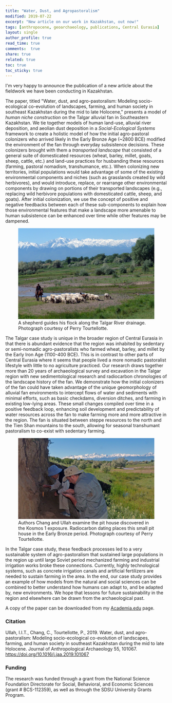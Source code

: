 ```yaml
---
title: "Water, Dust, and Agropastoralism"
modified: 2019-07-22
excerpt: "New article on our work in Kazakhstan, out now!"
tags: [anthropocene, geoarchaeology, publications, Central Eurasia]
layout: single
author_profile: true
read_time: true
comments:  true
share: true
related: true
toc: true
toc_sticky: true
---
```



I'm very happy to announce the publication of a new article about the fieldwork we have been conducting in Kazakhstan. 

The paper, titled "Water, dust, and agro-pastoralism: Modeling socio-ecological co-evolution of landscapes, farming, and human society in southeast Kazakhstan during the mid to late Holocene," presents a model of _human niche construction_ on the Talgar alluvial fan in Southeastern Kazakhstan. We tie together models of human land-use, alluvial river deposition, and aeolian dust deposition in a _Social-Ecological Systems_ framework to create a holistic model of how the initial agro-pastoral colonizers who arrived likely in the Early Bronze Age (~2800 BCE) modified the environment of the fan through everyday subsistence decisions. These colonizers brought with them a _transported landscape_ that consisted of a general suite of domesticated resources (wheat, barley, millet, goats, sheep, cattle, etc.) and land-use practices for husbanding these resources (farming, pastoral nomadism, transhumance, etc.). When colonizing new territories, initial populations would take advantage of some of the existing environmental components and niches (such as grasslands created by wild herbivores), and would introduce, replace, or rearrange other environmental components by drawing on portions of their transported landscapes (e.g., replacing wild herbivore populations with domesticated cattle, sheep, and goats). After initial colonization, we use the concept of positive and negative feedbacks between each of these sub-components to explain how those environmental features that make a landscape more amenable to human subsistence can be enhanced over time while other features may be dampened. 

<figure>
	<a href="/images/Shepherd_and_flock_with_Tien_Shan.jpg"><img src="/images/Shepherd_and_flock_with_Tien_Shan.jpg" alt="A shepherd guides his flock along the Talgar River drainage."></a>
	<figcaption>A shepherd guides his flock along the Talgar River drainage. Photograph courtesy of Perry Tourtellotte.</figcaption>
</figure>

The Talgar case study is unique in the broader region of Central Eurasia in that there is abundant evidence that the region was inhabited by sedentary or semi-nomadic agro-pastoralists who farmed wheat, barley, and millet by the Early Iron Age (1100-400 BCE). This is in contrast to other parts of Central Eurasia where it seems that people lived a more nomadic pastoralist lifestyle with little to no agriculture practiced. Our research draws together more than 20 years of archaeological survey and excavation in the Talgar region with new sedimentological research and radiocarbon chronologies of the landscape history of the fan. We demonstrate how the initial colonizers of the fan could have taken advantage of the unique geomorphology of alluvial fan environments to intercept flows of water and sediments with minimal efforts, such as basic checkdams, diversion ditches, and farming in existing low-lying areas. These small changes compiled over time in a positive feedback loop, enhancing soil development and predictability of water resources across the fan to make farming more and more attractive in the region. The fan is situated between steppe resources to the north and the Tien Shan mountains to the south, allowing for seasonal transhumant pastoralism to co-exist with sedentary farming. 

<figure>
	<a href="/images/Claudia_and_Isaac_at_Kosmos_1.jpg"><img src="/images/Claudia_and_Isaac_at_Kosmos_1.jpg" alt="Authors Chang and Ullah examine the pit house discovered in the Kosmos 1 exposure. Radiocarbon dating places this small pit house in the Early Bronze period."></a>
	<figcaption>Authors Chang and Ullah examine the pit house discovered in the Kosmos 1 exposure. Radiocarbon dating places this small pit house in the Early Bronze period. Photograph courtesy of Perry Tourtellotte.</figcaption>
</figure>

In the Talgar case study, these feedback processes led to a very sustainable system of agro-pastoralism that sustained large populations in the region up until large Soviet period mechanized farming and industrial irrigation works broke these connections. Currently, highly technological systems, such as concrete irrigation canals and artificial fertilizers are needed to sustain farming in the area. In the end, our case study provides an example of how models from the natural and social sciences can be combined to better understand how humans can adapt to, and be adapted by, new environments. We hope that lessons for future sustainability in the region and elsewhere can be drawn from the archaeological past.

A copy of the paper can be downloaded from my [Academia.edu](https://www.academia.edu/39407174/Water_dust_and_agro-pastoralism_Modeling_socio-ecological_co-evolution_of_landscapes_farming_and_human_society_in_southeast_Kazakhstan_during_the_mid_to_late_Holocene) page.
	
### Citation
	
Ullah, I.I.T., Chang, C., Tourtellotte, P., 2019. Water, dust, and agro-pastoralism: Modeling socio-ecological co-evolution of landscapes, farming, and human society in southeast Kazakhstan during the mid to late Holocene. Journal of Anthropological Archaeology 55, 101067. https://doi.org/10.1016/j.jaa.2019.101067

### Funding

The research was funded through a grant from the National Science Foundation Directorate for Social, Behavioral, and Economic Sciences (grant # BCS-112359), as well as through the SDSU University Grants Program.
